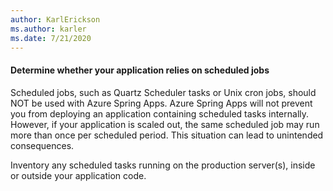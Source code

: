 ```yaml
---
author: KarlErickson
ms.author: karler
ms.date: 7/21/2020
---
```


#### Determine whether your application relies on scheduled jobs

Scheduled jobs, such as Quartz Scheduler tasks or Unix cron jobs, should NOT be used with Azure Spring Apps. Azure Spring Apps will not prevent you from deploying an application containing scheduled tasks internally. However, if your application is scaled out, the same scheduled job may run more than once per scheduled period. This situation can lead to unintended consequences.

Inventory any scheduled tasks running on the production server(s), inside or outside your application code.
